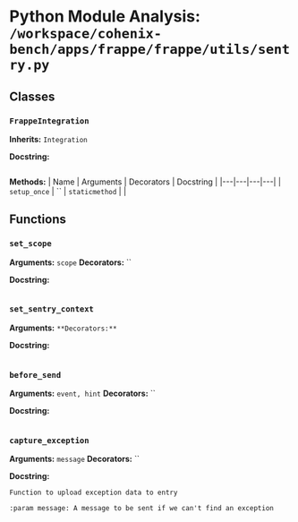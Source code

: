 # Python Module Analysis: `/workspace/cohenix-bench/apps/frappe/frappe/utils/sentry.py`

## Classes

### `FrappeIntegration`
**Inherits:** `Integration`


**Docstring:**
```

```

**Methods:**
| Name | Arguments | Decorators | Docstring |
|---|---|---|---|
| `setup_once` | `` | `staticmethod` |  |





## Functions

### `set_scope`
**Arguments:** `scope`
**Decorators:** ``

**Docstring:**
```

```
### `set_sentry_context`
**Arguments:** ``
**Decorators:** ``

**Docstring:**
```

```
### `before_send`
**Arguments:** `event, hint`
**Decorators:** ``

**Docstring:**
```

```
### `capture_exception`
**Arguments:** `message`
**Decorators:** ``

**Docstring:**
```
Function to upload exception data to entry

:param message: A message to be sent if we can't find an exception
```

